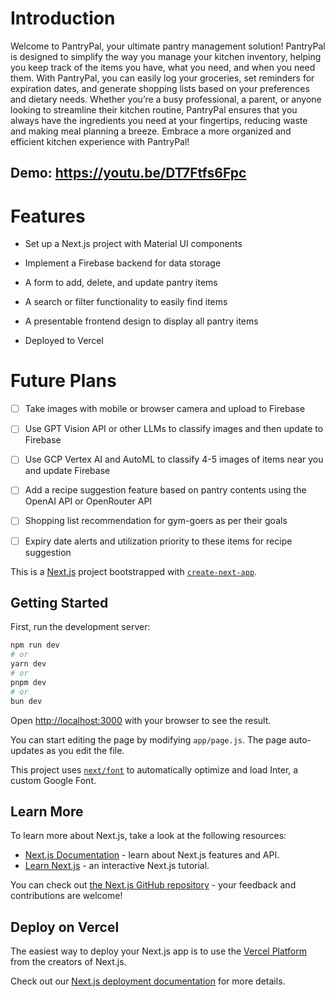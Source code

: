 # Introduction

Welcome to PantryPal, your ultimate pantry management solution! PantryPal is designed to simplify the way you manage your kitchen inventory, helping you keep track of the items you have, what you need, and when you need them. With PantryPal, you can easily log your groceries, set reminders for expiration dates, and generate shopping lists based on your preferences and dietary needs. Whether you’re a busy professional, a parent, or anyone looking to streamline their kitchen routine, PantryPal ensures that you always have the ingredients you need at your fingertips, reducing waste and making meal planning a breeze. Embrace a more organized and efficient kitchen experience with PantryPal!

## Demo: https://youtu.be/DT7Ftfs6Fpc

# Features

- Set up a Next.js project with Material UI components

- Implement a Firebase backend for data storage

- A form to add, delete, and update pantry items

- A search or filter functionality to easily find items

- A presentable frontend design to display all pantry items

- Deployed to Vercel

# Future Plans

- [ ] Take images with mobile or browser camera and upload to Firebase

- [ ] Use GPT Vision API or other LLMs to classify images and then update to Firebase

- [ ] Use GCP Vertex AI and AutoML to classify 4-5 images of items near you and update Firebase

- [ ] Add a recipe suggestion feature based on pantry contents using the OpenAI API or OpenRouter API

- [ ] Shopping list recommendation for gym-goers as per their goals

- [ ] Expiry date alerts and utilization priority to these items for recipe suggestion





This is a [Next.js](https://nextjs.org/) project bootstrapped with [`create-next-app`](https://github.com/vercel/next.js/tree/canary/packages/create-next-app).

## Getting Started

First, run the development server:

```bash
npm run dev
# or
yarn dev
# or
pnpm dev
# or
bun dev
```

Open [http://localhost:3000](http://localhost:3000) with your browser to see the result.

You can start editing the page by modifying `app/page.js`. The page auto-updates as you edit the file.

This project uses [`next/font`](https://nextjs.org/docs/basic-features/font-optimization) to automatically optimize and load Inter, a custom Google Font.

## Learn More

To learn more about Next.js, take a look at the following resources:

- [Next.js Documentation](https://nextjs.org/docs) - learn about Next.js features and API.
- [Learn Next.js](https://nextjs.org/learn) - an interactive Next.js tutorial.

You can check out [the Next.js GitHub repository](https://github.com/vercel/next.js/) - your feedback and contributions are welcome!

## Deploy on Vercel

The easiest way to deploy your Next.js app is to use the [Vercel Platform](https://vercel.com/new?utm_medium=default-template&filter=next.js&utm_source=create-next-app&utm_campaign=create-next-app-readme) from the creators of Next.js.

Check out our [Next.js deployment documentation](https://nextjs.org/docs/deployment) for more details.
